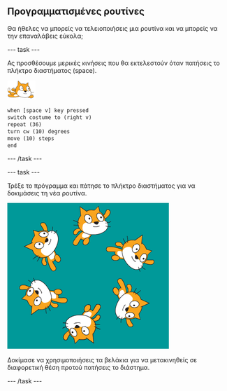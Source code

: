 ## Προγραμματισμένες ρουτίνες

Θα ήθελες να μπορείς να τελειοποιήσεις μια ρουτίνα και να μπορείς να την επαναλάβεις εύκολα;

--- task ---

Ας προσθέσουμε μερικές κινήσεις που θα εκτελεστούν όταν πατήσεις το πλήκτρο διαστήματος (space).

![αντικείμενο κολυμβητή](images/swimmer-sprite.png)

```blocks3
when [space v] key pressed
switch costume to (right v)
repeat (36)
turn cw (10) degrees
move (10) steps
end
```

--- /task ---

--- task ---

Τρέξε το πρόγραμμα και πάτησε το πλήκτρο διαστήματος για να δοκιμάσεις τη νέα ρουτίνα.

![αντικείμενα που κολυμπούν](images/swim-routine.png)

Δοκίμασε να χρησιμοποιήσεις τα βελάκια για να μετακινηθείς σε διαφορετική θέση προτού πατήσεις το διάστημα.

--- /task ---




